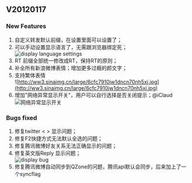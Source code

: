 ## V20120117
    
### New Features

1. 自定义转发默认前缀，在设置里面可以设置了；
1. 可以手动设置显示语言了，无需跟浏览器绑定死；<br/>
![display language settings](http://ww3.sinaimg.cn/large/6cfc7910jw1dnc1xc9n1tj.jpg)
1. RT 前缀全部统一修改成RT，保持RT的原则；
1. 补全所有新浪微博表情；增加更多过瘾的颜文字；
1. 支持繁体表情<br/>
![http://ww3.sinaimg.cn/large/6cfc7910jw1dncn70nh5xj.jpg](http://ww3.sinaimg.cn/large/6cfc7910jw1dncn70nh5xj.jpg)
1. 增加"网络异常显示开关"，用户可以自行选择是否关闭提示；@iClaud<br/>
![网络异常显示开关](http://ww2.sinaimg.cn/large/6cfc7910jw1dp59c4u983j.jpg)

### Bugs fixed

1. 修复twitter < > 显示问题；
1. 修复F2快捷方式无法默认全选的问题；
1. 修复腾讯微博好友关系无法正确显示的问题；
1. 修复英文版Reply 显示问题；<br/>
![display bug](http://ww2.sinaimg.cn/large/6cfc7910jw1dlwruanladj.jpg)
1. 修复腾讯微博自动同步到QZone的问题，腾讯api默认会同步，后来加上了一个syncflag